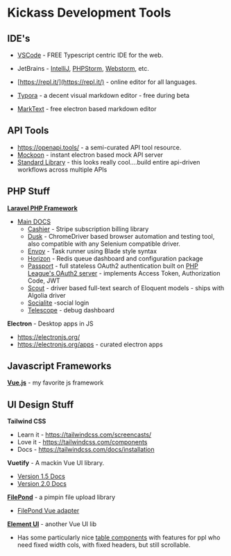 # Kickass Development Tools

## IDE's

* [VSCode](https://code.visualstudio.com/) - FREE Typescript centric IDE for the web.

* JetBrains - [IntelliJ](https://www.jetbrains.com/idea/), [PHPStorm](https://www.jetbrains.com/phpstorm/), [Webstorm](https://www.jetbrains.com/webstorm/), etc. 

* [https://repl.it/](https://repl.it/) - online editor for all languages. 

* [Typora](https://www.typora.io/) - a decent visual markdown editor - free during beta

* [MarkText](http://electronjs.org/apps/marktext) - free electron based markdown editor

## API Tools

* https://openapi.tools/ - a semi-curated API tool resource. 
* [Mockoon](https://mockoon.com/) - instant electron based mock API server
*  [Standard Library](https://stdlib.com/) - this looks really cool....build entire api-driven workflows across multiple APIs

## PHP Stuff

**[Laravel PHP Framework](https://laravel.com)**

* [Main DOCS](https://laravel.com/docs)
  * [Cashier](https://laravel.com/docs/master/billing) - Stripe subscription billing library
  * [Dusk](https://laravel.com/docs/master/dusk) - ChromeDriver based browser automation and testing tool, also compatible with any Selenium compatible driver. 
  * [Envoy](https://laravel.com/docs/master/envoy) - Task runner using Blade style syntax
  * [Horizon](https://laravel.com/docs/master/horizon) - Redis queue dashboard and configuration package
  * [Passport](https://laravel.com/docs/master/passport) - full stateless OAuth2 authentication built on [PHP League's OAuth2 server](https://oauth2.thephpleague.com/)  - implements Access Token, Authorization Code, JWT
  * [Scout](https://laravel.com/docs/master/scout) - driver based full-text search of Eloquent models - ships with Algolia driver
  * [Socialite](https://laravel.com/docs/master/socialite) -social login
  * [Telescope](https://laravel.com/docs/master/telescope) - debug dashboard

**Electron** - Desktop apps in JS

* https://electronjs.org/
* https://electronjs.org/apps - curated electron apps

## Javascript Frameworks

[**Vue.js**](https://vuejs.org/) - my favorite js framework



## UI Design Stuff

**Tailwind CSS**

- Learn it - https://tailwindcss.com/screencasts/
- Love it - https://tailwindcss.com/components
- Docs - https://tailwindcss.com/docs/installation

**Vuetify**  - A mackin Vue UI library. 

- [Version 1.5 Docs](https://v15.vuetifyjs.com/en/)
- [Version 2.0 Docs](https://vuetifyjs.com/en/)

**[FilePond](https://pqina.nl/filepond/)** - a pimpin file upload library

- [FilePond Vue adapter](https://github.com/pqina/vue-filepond)

**[Element UI](https://element.eleme.io/)** - another Vue UI lib

- Has some particularly nice [table components](https://element.eleme.io/#/en-US/component/table) with features for ppl who need fixed width cols, with fixed headers, but still scrollable. 

